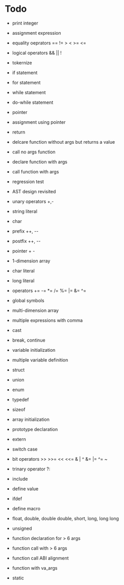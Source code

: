 # Todo

* print integer
* assignment expression

* equality oeprators == != > < >= <=
* logical operators && || !
* tokernize

* if statement
* for statement
* while statement
* do-while statement

* pointer
* assignment using pointer

* return
* delcare function without args but returns a value
* call no args function
* declare function with args
* call function with args

* regression test
- AST design revisited

* unary operators +,-
* string literal
* char
* prefix ++, --
* postfix ++, --

* pointer + -

- 1-dimension array
- char literal
- long literal

- operators += -= *= /= %= |= &= ^=

- global symbols

- multi-dimension array

- multiple expressions with comma
- cast
- break, continue

- variable initialization

- multiple variable definition

- struct
- union
- enum

- typedef
- sizeof

- array initialization
- prototype declaration
- extern

- switch case

- bit operators >> >>= << <<= & | ^  &= |= ^= ~
- trinary operator ?:

- include
- define value
- ifdef
- define macro

- float, double, double double, short, long, long long
- unsigned


- function declaration for > 6 args
- function call with > 6 args
- function call ABI alignment

- function with va_args

- static
